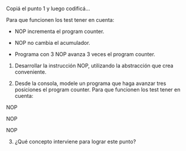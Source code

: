 Copiá el punto 1 y luego codificá...

Para que funcionen los test tener en cuenta:
* NOP incrementa el program counter.

* NOP no cambia el acumulador.

* Programa con 3 NOP avanza 3 veces el program counter.

1. Desarrollar la instrucción NOP, utilizando la abstracción que crea conveniente.

2. Desde la consola, modele un programa que haga avanzar tres posiciones el program counter.
Para que funcionen los test tener en cuenta:

NOP 

NOP 

NOP

3. ¿Qué concepto interviene para lograr este punto?
